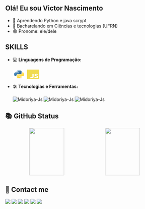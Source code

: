 ## Olá! Eu sou Victor Nascimento

- 🔭 Aprendendo Python e java scrypt
- 🌱 Bacharelando em Ciências e tecnologias (UFRN)
- 😄 Pronome: ele/dele
## **SKILLS**
- 💻 **Linguagens de Programação:**
     <div style="display: inline_block"><br>
        <img align="center" alt="Midoriya-Python" height="30" width="40" src="https://raw.githubusercontent.com/devicons/devicon/master/icons/python/python-original.svg">
        <img align="center" alt="Midoriya-Js" height="30" width="40" src="https://raw.githubusercontent.com/devicons/devicon/master/icons/javascript/javascript-plain.svg">
       
          
</div>

- 🛠️ **Tecnologias e Ferramentas:**
    <div style="display: inline_block"><br>
        <img align="center" alt="Midoriya-Js" height="30" width="40" <img src="https://cdn.jsdelivr.net/gh/devicons/devicon@latest/icons/github/github-original-wordmark.svg" />
        <img align="center" alt="Midoriya-Js" height="30" width="40" src="https://cdn.jsdelivr.net/gh/devicons/devicon@latest/icons/neovim/neovim-original-wordmark.svg">
        <img align="center" alt="Midoriya-Js" height="30" width="40" <img src="https://cdn.jsdelivr.net/gh/devicons/devicon@latest/icons/vscode/vscode-original.svg" />

</div>

## **📚 GitHub Status**

<div align="center">
  <img width="47%"  height="150px" src="https://github-readme-stats-sigma-five.vercel.app/api?username=MidoriyaDEV&show_icons=true&include_all_commits=true&count_private=true&title_color=F7EF8A&icon_color=F7EF8A&text_color=E0AA3E&bg_color=ffffff00"/>
  <img width="47%"  height="150px" src="https://github-readme-stats-sigma-five.vercel.app/api/top-langs/?username=MidoriyaDEV&layout=compact&show_icons=true&include_all_commits=true&count_private=true&title_color=F7EF8A&icon_color=F7EF8A&text_color=E0AA3E&bg_color=ffffff00"/>
</div>

## :briefcase: Contact me

</div>
  <a href="https://www.youtube.com/@iitzmidoriya3431" target="_blank"><img src="https://img.shields.io/badge/YouTube-FF0000?style=for-the-badge&logo=youtube&logoColor=white" target="_blank"></a>
  <a href="https://www.instagram.com/iitzmidoriya/" target="_blank"><img src="https://img.shields.io/badge/-Instagram-%23E4405F?style=for-the-badge&logo=instagram&logoColor=white" target="_blank"></a>
  <a href="https://www.twitch.tv/iitzmidoriya" target="_blank"><img src="https://img.shields.io/badge/Twitch-9146FF?style=for-the-badge&logo=twitch&logoColor=white" target="_blank"></a>
  <a href="https://discord.gg/usvugHqke2" target="_blank"><img src="https://img.shields.io/badge/Discord-7289DA?style=for-the-badge&logo=discord&logoColor=white" target="_blank"></a> 
  <a href ="victornascimentobr48@gmail.com"><img src="https://img.shields.io/badge/-Gmail-%23333?style=for-the-badge&logo=gmail&logoColor=white" target="_blank"></a>
  <a href="https://www.linkedin.com/in/victor-nascimento-de-melo-369751315/" target="_blank"><img src="https://img.shields.io/badge/-LinkedIn-%230077B5?style=for-the-badge&logo=linkedin&logoColor=white" target="_blank"></a>
</div>
